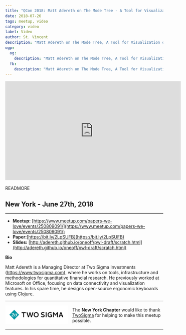 ```yaml
---
title: "QCon 2018: Matt Adereth on The Mode Tree - A Tool for Visualization of Nonparametric Density Features"
date: 2018-07-26
tags: meetup, video
category: video
label: Video
author: St. Vincent
description: "Matt Adereth on The Mode Tree, A Tool for Visualization of Nonparametric Density Features"
ogp:
  og:
    description: "Matt Adereth on The Mode Tree, A Tool for Visualization of Nonparametric Density Features"
  fb:
    description: "Matt Adereth on The Mode Tree, A Tool for Visualization of Nonparametric Density Features"
---
```


<iframe class="video" width="560" height="315" src="https://www.youtube.com/embed/ILi9DHtXC1M" frameborder="0" allowfullscreen></iframe>

READMORE

## New York - June 27th, 2018

****

* **Meetup:** [https://www.meetup.com/papers-we-love/events/250809091/](https://www.meetup.com/papers-we-love/events/250809091/)
* **Paper:**[https://bit.ly/2LpSUFB](https://bit.ly/2LpSUFB)
* **Slides:** [http://adereth.github.io/oneoff/pwl-draft/scratch.html](http://adereth.github.io/oneoff/pwl-draft/scratch.html)

**Bio**

Matt Adereth is a Managing Director at Two Sigma Investments (https://www.twosigma.com), where he works on tools, infrastructure and methodologies for quantitative financial research. He previously worked at Microsoft on Office, focusing on data connectivity and visualization features. In his spare time, he designs open-source ergonomic keyboards using Clojure.

---

<p style="display: flex; flex-direction: row; justify-content: center; align-items: center;">
  <a href="https://www.twosigma.com/"><img src="/images/TwoSigma_RGB.jpg" alt="TwoSigma" title="TwoSigma - Platinum Sponsor of Papers We Love NYC" style="width: 200px; margin: 0 1em 0 0;"></a> <span style="flex: 1;">The <strong>New York Chapter</strong> would like to thank <a href="https://www.twosigma.com">TwoSigma</a> for helping to make this meetup possible.</span>
</p>

---
